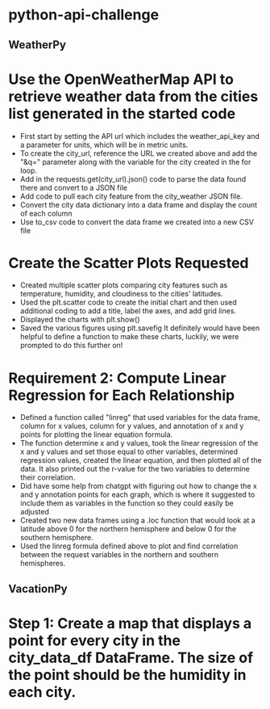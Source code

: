 # python-api-challenge
## WeatherPy
# Use the OpenWeatherMap API to retrieve weather data from the cities list generated in the started code
- First start by setting the API url which includes the weather_api_key and a parameter for units, which will be in metric units.
- To create the city_url, reference the URL we created above and add the "&q=" parameter along with the variable for the city created in the for loop.
- Add in the requests.get(city_url).json() code to parse the data found there and convert to a JSON file
- Add code to pull each city feature from the city_weather JSON file.
- Convert the city data dictionary into a data frame and display the count of each column
- Use to_csv code to convert the data frame we created into a new CSV file
# Create the Scatter Plots Requested
- Created multiple scatter plots comparing city features such as temperature, humidity, and cloudiness to the cities' latitudes.
- Used the plt.scatter code to create the initial chart and then used additional coding to add a title, label the axes, and add grid lines.
- Displayed the charts with plt.show()
- Saved the various figures using plt.savefig
It definitely would have been helpful to define a function to make these charts, luckily, we were prompted to do this further on!
# Requirement 2: Compute Linear Regression for Each Relationship
- Defined a function called "linreg" that used variables for the data frame, column for x values, column for y values, and annotation of x and y points for plotting the linear equation formula.
- The function determine x and y values, took the linear regression of the x and y values and set those equal to other variables, determined regression values, created the linear equation, and then plotted all of the data. It also printed out the r-value for the two variables to determine their correlation.
- Did have some help from chatgpt with figuring out how to change the x and y annotation points for each graph, which is where it suggested to include them as variables in the function so they could easily be adjusted
- Created two new data frames using a .loc function that would look at a latitude above 0 for the northern hemisphere and below 0 for the southern hemisphere.
- Used the linreg formula defined above to plot and find correlation between the request variables in the northern and southern hemispheres.
## VacationPy
# Step 1: Create a map that displays a point for every city in the city_data_df DataFrame. The size of the point should be the humidity in each city.

